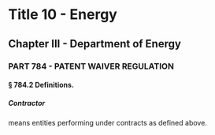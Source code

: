 
# Title 10 - Energy
## Chapter III - Department of Energy
### PART 784 - PATENT WAIVER REGULATION
#### § 784.2 Definitions.
##### Contractor

means entities performing under contracts as defined above.
